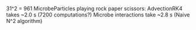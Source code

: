 31^2 = 961 MicrobeParticles playing rock paper scissors:
AdvectionRK4 takes ~2.0 s (7200 computations?)
Microbe interactions take ~2.8 s (Naive N^2 algorithm)
